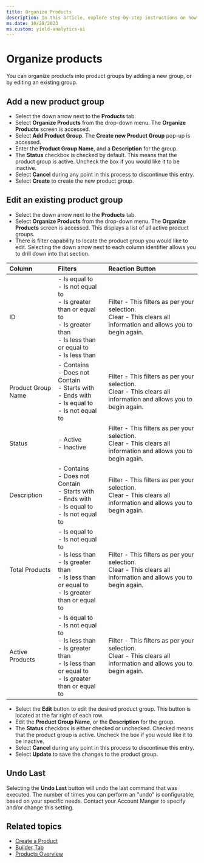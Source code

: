 ```yaml
---
title: Organize Products
description: In this article, explore step-by-step instructions on how to organize products.
ms.date: 10/28/2023
ms.custom: yield-analytics-ui
---
```


# Organize products

You can organize products into product groups by adding a new group, or by editing an existing group.

## Add a new product group

- Select the down arrow next to the **Products** tab.
- Select **Organize Products** from the drop-down menu. The **Organize Products** screen is accessed.
- Select **Add Product Group**. The **Create new Product Group** pop-up is accessed.
- Enter the **Product Group Name**, and a **Description** for the group.
- The **Status** checkbox is checked by default. This means that the product group is active. Uncheck the box if you would like it to be inactive.
- Select **Cancel** during any point in this process to discontinue this entry.
- Select **Create** to create the new product group.

## Edit an existing product group

- Select the down arrow next to the **Products** tab.
- Select **Organize Products** from the drop-down menu. The **Organize Products** screen is accessed. This displays a list of all active product groups.
- There is filter capability to locate the product group you would like to edit. Selecting the down arrow next to each column identifier allows you to drill down into that section.

| Column | Filters | Reaction Button |
|:---|:---|:---|
| ID | - Is equal to<br> - Is not equal to<br> - Is greater than or equal to<br> - Is greater than<br> - Is less than or equal to<br> - Is less than | Filter - This filters as per your selection.<br>Clear - This clears all information and allows you to begin again. |
| Product Group Name | - Contains<br> - Does not Contain<br> - Starts with<br> - Ends with<br> - Is equal to<br> - Is not equal to | Filter - This filters as per your selection.<br>Clear - This clears all information and allows you to begin again. |
| Status | - Active<br> - Inactive | Filter - This filters as per your selection.<br>Clear - This clears all information and allows you to begin again. |
| Description | - Contains<br> - Does not Contain<br> - Starts with<br> - Ends with<br> - Is equal to<br> - Is not equal to | Filter - This filters as per your selection.<br>Clear - This clears all information and allows you to begin again. |
| Total Products | - Is equal to<br> - Is not equal to<br> - Is less than<br> - Is greater than<br> - Is less than or equal to<br> - Is greater than or equal to | Filter - This filters as per your selection.<br>Clear - This clears all information and allows you to begin again. |
| Active Products | - Is equal to<br> - Is not equal to<br> - Is less than<br> - Is greater than<br> - Is less than or equal to<br> - Is greater than or equal to | Filter - This filters as per your selection.<br>Clear - This clears all information and allows you to begin again. |

- Select the **Edit** button to edit the desired product group. This button is located at the far right of each row.
- Edit the **Product Group Name**, or the **Description** for the group.
- The **Status** checkbox is either checked or unchecked. Checked means that the product group is active. Uncheck the box if you would like it to be inactive.
- Select **Cancel** during any point in this process to discontinue this entry.
- Select **Update** to save the changes to the product group.

## Undo Last

Selecting the **Undo Last** button will undo the last command that was executed. The number of times you can perform an "undo" is configurable, based on your specific needs. Contact your Account Manger to specify and/or change this setting.

## Related topics

- [Create a Product](create-a-product.md)
- [Builder Tab](builder-tab.md)
- [Products Overview](products-overview.md)
